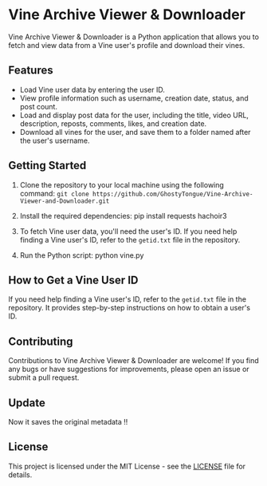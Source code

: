 # Vine Archive Viewer & Downloader

Vine Archive Viewer & Downloader is a Python application that allows you to fetch and view data from a Vine user's profile and download their vines.

## Features

- Load Vine user data by entering the user ID.
- View profile information such as username, creation date, status, and post count.
- Load and display post data for the user, including the title, video URL, description, reposts, comments, likes, and creation date.
- Download all vines for the user, and save them to a folder named after the user's username.

## Getting Started

1. Clone the repository to your local machine using the following command: `git clone https://github.com/GhostyTongue/Vine-Archive-Viewer-and-Downloader.git`

2. Install the required dependencies: pip install requests hachoir3


3. To fetch Vine user data, you'll need the user's ID. If you need help finding a Vine user's ID, refer to the `getid.txt` file in the repository.

4. Run the Python script: python vine.py

   
## How to Get a Vine User ID

If you need help finding a Vine user's ID, refer to the `getid.txt` file in the repository. It provides step-by-step instructions on how to obtain a user's ID.

## Contributing

Contributions to Vine Archive Viewer & Downloader are welcome! If you find any bugs or have suggestions for improvements, please open an issue or submit a pull request.

## Update
Now it saves the original metadata !!

## License

This project is licensed under the MIT License - see the [LICENSE](LICENSE) file for details.
